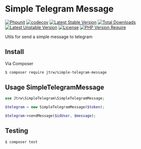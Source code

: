 # Simple Telegram Message 

[![Phpunit](https://github.com/jtrw/simple-telegram-message/workflows/PHP%20Composer/badge.svg)](https://github.com/jtrw/simple-telegram-message/actions)
[![codecov](https://codecov.io/gh/jtrw/simple-telegram-message/branch/master/graph/badge.svg?token=UADT3RAW2A)](https://codecov.io/gh/jtrw/simple-telegram-message)
[![Latest Stable Version](http://poser.pugx.org/jtrw/simple-telegram-message/v)](https://packagist.org/packages/jtrw/simple-telegram-message) [![Total Downloads](http://poser.pugx.org/jtrw/simple-telegram-message/downloads)](https://packagist.org/packages/jtrw/simple-telegram-message) [![Latest Unstable Version](http://poser.pugx.org/jtrw/simple-telegram-message/v/unstable)](https://packagist.org/packages/jtrw/simple-telegram-message) [![License](http://poser.pugx.org/jtrw/simple-telegram-message/license)](https://packagist.org/packages/jtrw/simple-telegram-message) [![PHP Version Require](http://poser.pugx.org/jtrw/simple-telegram-message/require/php)](https://packagist.org/packages/jtrw/simple-telegram-message)


Utils for send a simple message to telegram

## Install

Via Composer

``` bash
$ composer require jtrw/simple-telegram-message
```

## Usage SimpleTelegramMessage

```php
use Jtrw\SimpleTelegram\SimpleTelegramMessage;

$telegram = new SimpleTelegramMessage($token);

$telegram->sendMessage($idUser, $message);

```

## Testing

``` bash
$ composer test
```

